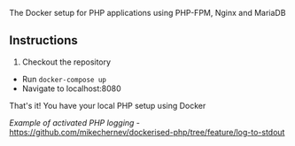 The Docker setup for PHP applications using PHP-FPM, Nginx and MariaDB
## Instructions
1. Checkout the repository
* Run `docker-compose up`
* Navigate to localhost:8080

That's it! You have your local PHP setup using Docker

*Example of activated PHP logging* - https://github.com/mikechernev/dockerised-php/tree/feature/log-to-stdout
